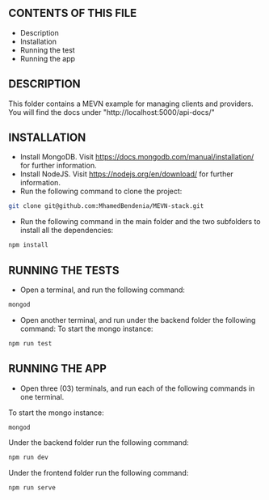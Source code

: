 CONTENTS OF THIS FILE
---------------------

 * Description
 * Installation
 * Running the test
 * Running the app

DESCRIPTION
------------

This folder contains a MEVN example for managing clients and providers. 
You will find the docs under "http://localhost:5000/api-docs/"

INSTALLATION
------------

 * Install MongoDB. Visit https://docs.mongodb.com/manual/installation/ for further information.
 * Install NodeJS. Visit https://nodejs.org/en/download/ for further information.
 * Run the following command to clone the project:
 ```bash
git clone git@github.com:MhamedBendenia/MEVN-stack.git
```
 * Run the following command in the main folder and the two subfolders to install all the dependencies:
 ```bash
npm install
```
RUNNING THE TESTS
------------

* Open a terminal, and run the following command:
```bash
mongod
```

 * Open another terminal, and run under the backend folder the following command:
 To start the mongo instance:
```bash
npm run test
```

RUNNING THE APP
------------

 * Open three (03) terminals, and run each of the following commands in one terminal.

 To start the mongo instance:
 ```bash
mongod
```

Under the backend folder run the following command:
```bash
npm run dev
```

Under the frontend folder run the following command:
```bash
npm run serve
```